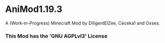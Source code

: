 # AniMod1.19.3
A (Work-in-Progress) Minecraft Mod by DiligentElZee, Ceceka1 and Oxses.
### This Mod has the 'GNU AGPLvl3' License
